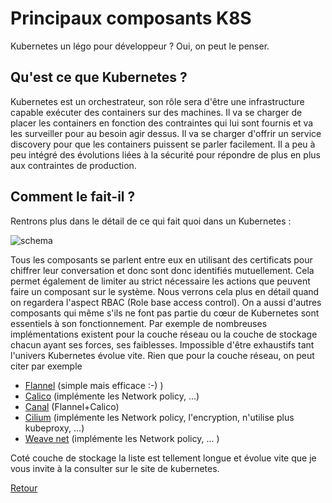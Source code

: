 # Principaux composants K8S
Kubernetes un légo pour développeur ? Oui, on peut le penser.

## Qu'est ce que Kubernetes ?
Kubernetes est un orchestrateur, son rôle sera d'être une infrastructure capable exécuter des containers sur des machines.
Il va se charger de placer les containers en fonction des contraintes qui lui sont fournis et va les surveiller pour au besoin agir dessus.
Il va se charger d'offrir un service discovery pour que les containers puissent se parler facilement.
Il a peu à peu intégré des évolutions liées à la sécurité pour répondre de plus en plus aux contraintes de production.

## Comment le fait-il ?
Rentrons plus dans le détail de ce qui fait quoi dans un Kubernetes :

![schema](https://obeyler.github.io/Formation-K8S/images/architecture-K8S.drawio.svg)

Tous les composants se parlent entre eux en utilisant des certificats pour chiffrer leur conversation et donc sont donc identifiés mutuellement. 
Cela permet également de limiter au strict nécessaire les actions que peuvent faire un composant sur le système. Nous verrons cela plus en détail quand on regardera l'aspect RBAC (Role base access control).
On a aussi d'autres composants qui même s'ils ne font pas partie du cœur de Kubernetes sont essentiels à son fonctionnement.
Par exemple de nombreuses implémentations existent pour la couche réseau ou la couche de stockage chacun ayant ses forces, ses faiblesses. Impossible d'être exhaustifs tant l'univers Kubernetes évolue vite.
Rien que pour la couche réseau, on peut citer par exemple
- [Flannel](https://github.com/flannel-io/flannel) (simple mais efficace :-) )
- [Calico](https://www.tigera.io/project-calico/) (implémente les Network policy, ...)
- [Canal](https://docs.projectcalico.org/getting-started/kubernetes/flannel/flannel) (Flannel+Calico)
- [Cilium](https://cilium.io) (implémente les Network policy, l'encryption, n'utilise plus kubeproxy, ...)
- [Weave net](https://github.com/weaveworks/weave) (implémente les Network policy, ... )

Coté couche de stockage la liste est tellement longue et évolue vite que je vous invite à la consulter sur le site de kubernetes.

[Retour](https://obeyler.github.io/Formation-K8S/)
